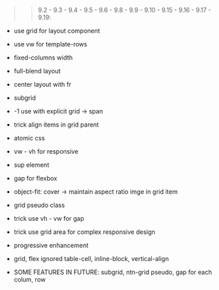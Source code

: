 >> 9.2 - 9.3 - 9.4 - 9.5 - 9.6 - 9.8 - 9.9 - 9.10 - 9.15 - 9.16 - 9.17 - 9.19:
* use grid for layout component
* use vw for template-rows

* fixed-columns width
* full-blend layout
* center layout with fr

* subgrid

* -1 use with explicit grid -> span
* trick align items in grid parent

* atomic css
* vw - vh for responsive

* sup element

* gap for flexbox

* object-fit: cover -> maintain aspect ratio imge in grid item

* grid pseudo class

* trick use vh - vw for gap

* trick use grid area for complex responsive design

* progressive enhancement
* grid, flex ignored table-cell, inline-block, vertical-align

* SOME FEATURES IN FUTURE: subgrid, ntn-grid pseudo, gap for each colum, row